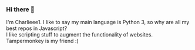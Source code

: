 ### Hi there 👋
I'm Charlieee1. I like to say my main language is Python 3, so why are all my best repos in Javascript?  
I like scripting stuff to augment the functionality of websites. Tampermonkey is my friend :)

<!--
**Charlieee1/Charlieee1** is a ✨ _special_ ✨ repository because its `README.md` (this file) appears on your GitHub profile.

Here are some ideas to get you started:

- 🔭 I’m currently working on ...
- 🌱 I’m currently learning ...
- 👯 I’m looking to collaborate on ...
- 🤔 I’m looking for help with ...
- 💬 Ask me about ...
- 📫 How to reach me: ...
- 😄 Pronouns: ...
- ⚡ Fun fact: ...
-->
